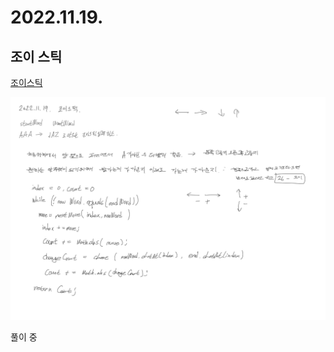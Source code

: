 # 2022.11.19.

## 조이 스틱

[조이스틱](https://school.programmers.co.kr/learn/courses/30/lessons/42860#)

![](TIL-109.jpg)

풀이 중